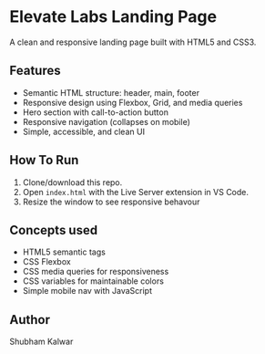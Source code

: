 # Elevate Labs Landing Page

A clean and responsive landing page built with HTML5 and CSS3.

## Features

- Semantic HTML structure: header, main, footer
- Responsive design using Flexbox, Grid, and media queries
- Hero section with call-to-action button
- Responsive navigation (collapses on mobile)
- Simple, accessible, and clean UI

## How To Run

1. Clone/download this repo.
2. Open `index.html` with the Live Server extension in VS Code.
3. Resize the window to see responsive behavour 

## Concepts used

- HTML5 semantic tags
- CSS Flexbox
- CSS media queries for responsiveness
- CSS variables for maintainable colors
- Simple mobile nav with JavaScript

## Author

Shubham Kalwar 
